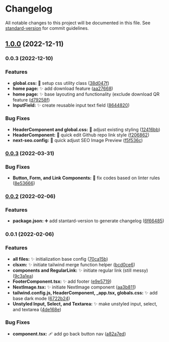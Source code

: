 # Changelog

All notable changes to this project will be documented in this file. See [standard-version](https://github.com/conventional-changelog/standard-version) for commit guidelines.

## [1.0.0](https://github.com/yehezkielgunawan/qr-generator/compare/v0.0.3...v1.0.0) (2022-12-11)

### 0.0.3 (2022-12-10)

### Features

- **global.css:** :lipstick: setup css utility class ([38d047f](https://github.com/yehezkielgunawan/qr-generator/commit/38d047f17f8cd4b7d52bb7273b3b7320654f4146))
- **home page:** :sparkles: add download feature ([aa27668](https://github.com/yehezkielgunawan/qr-generator/commit/aa2766806cbc2dc3d21b75a6032387aa25e68ffe))
- **home page:** :sparkles: base layouting and functionality (exclude download QR feature ([d79258f](https://github.com/yehezkielgunawan/qr-generator/commit/d79258f3420865e29f575de9ca7afe2fb8d78ad2))
- **InputField:** :sparkles: create reusable input text field ([8644820](https://github.com/yehezkielgunawan/qr-generator/commit/8644820810bbdbfc979957e9036c6420c1c72f3a))

### Bug Fixes

- **HeaderComponent and global.css:** :bug: adjust existing styling ([12416bb](https://github.com/yehezkielgunawan/qr-generator/commit/12416bbb678c912d9f64cd435e72a9f1992b0d95))
- **HeaderComponent:** :lipstick: quick edit Github repo link style ([f206862](https://github.com/yehezkielgunawan/qr-generator/commit/f206862dc34cb041da7bb01c510e724af9cd23ad))
- **next-seo.config:** :bug: quick adjust SEO Image Preview ([f5f536c](https://github.com/yehezkielgunawan/qr-generator/commit/f5f536cf0d5a1570ed310234e18e2e8e42802629))

### [0.0.3](https://github.com/yehezkielgunawan/yehez-nexttailwind-starter/compare/v0.0.2...v0.0.3) (2022-03-31)

### Bug Fixes

- **Button, Form, and Link Components:** :rotating_light: fix codes based on linter rules ([8e53666](https://github.com/yehezkielgunawan/yehez-nexttailwind-starter/commit/8e53666ffbd7d95474e000e91cb32f03fb7af24c))

### [0.0.2](https://github.com/yehezkielgunawan/yehez-nexttailwind-starter/compare/v0.0.1...v0.0.2) (2022-02-06)

### Features

- **package.json:** :heavy_plus_sign: add stantard-version to generate changelog ([6f66485](https://github.com/yehezkielgunawan/yehez-nexttailwind-starter/commit/6f664856e9f391f832270340cc77f57654a67aaa))

### 0.0.1 (2022-02-06)

### Features

- **all files:** :sparkles: initialization base config ([70ca15b](https://github.com/yehezkielgunawan/yehez-nexttailwind-starter/commit/70ca15b4b062aa2aa7ef031079e7b836cb991ee5))
- **clsxm:** :sparkles: initiate tailwind merge function helper ([bcd0ce6](https://github.com/yehezkielgunawan/yehez-nexttailwind-starter/commit/bcd0ce668312a118faed26aab022f1f22e16a622))
- **components and RegularLink:** :sparkles: initiate regular link (still messy) ([9c3a1ea](https://github.com/yehezkielgunawan/yehez-nexttailwind-starter/commit/9c3a1ea7efcd97acbbb41c64606f6d324e7397d8))
- **FooterComponent.tsx:** :sparkles: add footer ([e9e5719](https://github.com/yehezkielgunawan/yehez-nexttailwind-starter/commit/e9e5719d4c49e57477e9bb3fed6425a342f78738))
- **NextImage.tsx:** :sparkles: initiate NextImage component ([aa3b811](https://github.com/yehezkielgunawan/yehez-nexttailwind-starter/commit/aa3b811555b99a0c00c82b29644c2876c41c5bf7))
- **tailwind.config.js, HeaderComponent, \_app.tsx, globals.css:** :sparkles: add base dark mode ([6722b24](https://github.com/yehezkielgunawan/yehez-nexttailwind-starter/commit/6722b24dd0f727a13779cbbe902d1ca5f351d62d))
- **Unstyled Input, Select, and Textarea:** :sparkles: make unstyled input, select, and textarea ([4de168e](https://github.com/yehezkielgunawan/yehez-nexttailwind-starter/commit/4de168e297d29af2caa43e6d3bb4e60916477b7e))

### Bug Fixes

- **component.tsx:** :adhesive_bandage: add go back button nav ([a82a7ed](https://github.com/yehezkielgunawan/yehez-nexttailwind-starter/commit/a82a7ed8a0e00355585986f8c138579073be52c0))
